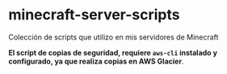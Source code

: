 # minecraft-server-scripts

Colección de scripts que utilizo en mis servidores de Minecraft

**El script de copias de seguridad, requiere `aws-cli` instalado y configurado, ya que realiza copias en AWS Glacier**.
